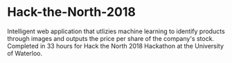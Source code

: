 # Hack-the-North-2018
Intelligent web application that utlizies machine learning to identify products through images and outputs the price per share of the company's stock. Completed in 33 hours for Hack the North 2018 Hackathon at the University of Waterloo.

